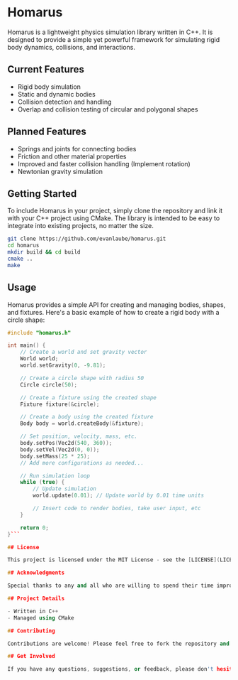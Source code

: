 # Homarus

Homarus is a lightweight physics simulation library written in C++. It is designed to provide a simple yet powerful framework for simulating rigid body dynamics, collisions, and interactions.

## Current Features

- Rigid body simulation
- Static and dynamic bodies
- Collision detection and handling
- Overlap and collision testing of circular and polygonal shapes 

## Planned Features

- Springs and joints for connecting bodies
- Friction and other material properties
- Improved and faster collision handling (Implement rotation)
- Newtonian gravity simulation

## Getting Started

To include Homarus in your project, simply clone the repository and link it with your C++ project using CMake. The library is intended to be easy to integrate into existing projects, no matter the size. 

```bash
git clone https://github.com/evanlaube/homarus.git
cd homarus
mkdir build && cd build
cmake ..
make 
```

## Usage

Homarus provides a simple API for creating and managing bodies, shapes, and fixtures. Here's a basic example of how to create a rigid body with a circle shape:

```cpp
#include "homarus.h"

int main() {
    // Create a world and set gravity vector
    World world;
    world.setGravity(0, -9.81); 

    // Create a circle shape with radius 50
    Circle circle(50);

    // Create a fixture using the created shape
    Fixture fixture(&circle);

    // Create a body using the created fixture
    Body body = world.createBody(&fixture);

    // Set position, velocity, mass, etc.
    body.setPos(Vec2d(540, 360));
    body.setVel(Vec2d(0, 0));
    body.setMass(25 * 25);
    // Add more configurations as needed...

    // Run simulation loop
    while (true) {
        // Update simulation
        world.update(0.01); // Update world by 0.01 time units

        // Insert code to render bodies, take user input, etc
    }

    return 0;
}```

## License

This project is licensed under the MIT License - see the [LICENSE](LICENSE.txt) file for details.

## Acknowledgments

Special thanks to any and all who are willing to spend their time improving this project!

## Project Details

- Written in C++
- Managed using CMake

## Contributing

Contributions are welcome! Please feel free to fork the repository and submit pull requests. Be sure to review the [CONTRIBUTING](CONTRIBUTING.md) guidelines for more information on how to contribute to this project.

## Get Involved

If you have any questions, suggestions, or feedback, please don't hesitate to [open an issue](https://github.com/evanlaube/homarus/issues) or [contact me](mailto:laubeevan@gmail.com).

